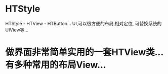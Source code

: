 # HTStyle
HTStyle - HTView - HTButton...
UI,可以很方便的布局,相对定位, 可替换系统的UIView等...

# 做界面非常简单实用的一套HTView类... 有多种常用的布局View...
